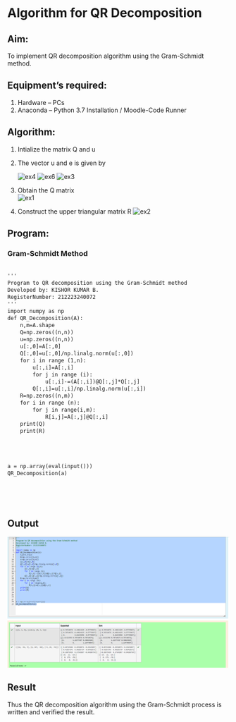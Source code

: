 # Algorithm for QR Decomposition
## Aim:
To implement QR decomposition algorithm using the Gram-Schmidt method.
## Equipment’s required:
1.	Hardware – PCs
2.	Anaconda – Python 3.7 Installation / Moodle-Code Runner
## Algorithm:
1.	Intialize the matrix Q and u
2.	The vector u and e is given by

      ![ex4](https://github.com/Kishorerz/QRdecomposition/assets/144451216/d5b3d16a-52ac-4b91-b44c-e97eb1aeba6f)
    ![ex6](https://github.com/Kishorerz/QRdecomposition/assets/144451216/b91537f3-b265-4e4d-937c-d1087377e429)
    ![ex3](https://github.com/Kishorerz/QRdecomposition/assets/144451216/4b5e05d9-c04d-4016-beb7-21928e672ba1)


3.	Obtain the Q matrix   
        ![ex1](https://github.com/Kishorerz/QRdecomposition/assets/144451216/6b9e83c2-b15b-4425-ba41-3f24694b6ce9)

4.	Construct the upper triangular matrix R
        ![ex2](https://github.com/Kishorerz/QRdecomposition/assets/144451216/a39b5e54-78d2-42f7-93b9-2840295dd5f8)




## Program:
### Gram-Schmidt Method
```

''' 
Program to QR decomposition using the Gram-Schmidt method
Developed by: KISHOR KUMAR B.
RegisterNumber: 212223240072
'''
import numpy as np
def QR_Decomposition(A):
    n,m=A.shape
    Q=np.zeros((n,n))
    u=np.zeros((n,n))
    u[:,0]=A[:,0]
    Q[:,0]=u[:,0]/np.linalg.norm(u[:,0])
    for i in range (1,n):
        u[:,i]=A[:,i]
        for j in range (i):
            u[:,i]-=(A[:,i])@Q[:,j]*Q[:,j]
        Q[:,i]=u[:,i]/np.linalg.norm(u[:,i])
    R=np.zeros((n,m))
    for i in range (n):
        for j in range(i,m):
            R[i,j]=A[:,j]@Q[:,i]
    print(Q)
    print(R)
    
    
    
    
a = np.array(eval(input()))
QR_Decomposition(a)





```

## Output
![output](<Screenshot 2023-12-27 204504.png>)
## Result
Thus the QR decomposition algorithm using the Gram-Schmidt process is written and verified the result.
